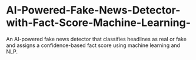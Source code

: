 # AI-Powered-Fake-News-Detector-with-Fact-Score-Machine-Learning-
An AI-powered fake news detector that classifies headlines as real or fake and assigns a confidence-based fact score using machine learning and NLP.
